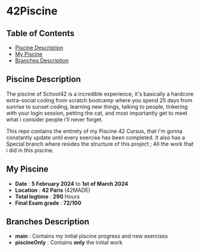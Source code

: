 # 42Piscine

## Table of Contents
* [Piscine Description]($Piscine-Description)
* [My Piscine]($My-Piscine)
* [Branches Description]($Branches-Description)



## Piscine Description
The piscine of School42 is a incredible experience, it's basically a hardcore extra-social coding from scratch bootcamp where you spend 25 days from sunrise to sunset coding, learning new things, talking to people, tinkering with your login session, petting the cat, and most importantly get to meet what i consider people i'll never forget.

This repo contains the entirety of my Piscine 42 Cursus, that i'm gonna constantly update until every exercise has been completed. It also has a Special branch where resides the structure of this project ; All the work that i did in this piscine.

## My Piscine
* **Date** : **5 February 2024** to **1st of March 2024**
* **Location** : **42 Paris** (42MADE)
* **Total logtime** : **290** Hours
* **Final Exam grade** : **72/100**

 
## Branches Description
* **main** : Contains my initial piscine progress and new exercises
* **piscineOnly** : Contains **only** the initial work
